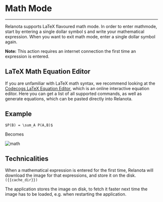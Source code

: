 ﻿# Math Mode
____

Relanota supports LaTeX flavoured math mode. In order to enter mathmode, start by entering a single dollar symbol `` $ `` and write your mathematical expression.
When you want to exit math mode, enter a single dollar symbol again.

**Note:** This action requires an internet connection the first time an expression is entered.

## LaTeX Math Equation Editor

If you are unfamiliar with LaTeX math syntax, we recommend looking at the [Codecogs LaTeX Equation Editor](https://latex.codecogs.com/eqneditor/editor.php), which is an online interactive equation editor.
Here you can get a list of all supported commands, as well as generate equations, which can be pasted directly into Relanota.

## Example

`$P(B) = \sum_A P(A,B)$`

Becomes

![math](ms-appx:///Assets/B8C7486DF1E3C29AA3D0628260EF6C2E.jpg)

## Technicalities

When a mathematical expression is entered for the first time, Relanota will download the image for that expressions, and store it on the disk. `` ({{cache_dir}}) ``

The application stores the image on disk, to fetch it faster next time the image has to be loaded, e.g. when restarting the application.
